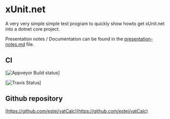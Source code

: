 # xUnit.net

A very very simple simple test program to quickly show howto get xUnit.net into a dotnet core project. 

Presentation notes / Documentation  can be found in the [presentation-notes.md](presentation-notes.md) file.

## CI

[![Appveyor Build status](https://ci.appveyor.com/api/projects/status/h3d69tktnud64q4d/branch/master?svg=true)]

[![Travis Status](https://travis-ci.org/estei/vatCalc.svg?branch=master)]

## Github repository

[https://github.com/estei/vatCalc](https://github.com/estei/vatCalc)